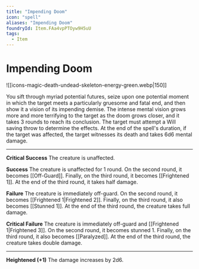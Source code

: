 ```yaml
---
title: "Impending Doom"
icon: "spell"
aliases: "Impending Doom"
foundryId: Item.FAa4vpPTOyw9H5uU
tags:
  - Item
---
```


# Impending Doom
![[icons-magic-death-undead-skeleton-energy-green.webp|150]]

You sift through myriad potential futures, seize upon one potential moment in which the target meets a particularly gruesome and fatal end, and then show it a vision of its impending demise. The intense mental vision grows more and more terrifying to the target as the doom grows closer, and it takes 3 rounds to reach its conclusion. The target must attempt a Will saving throw to determine the effects. At the end of the spell's duration, if the target was affected, the target witnesses its death and takes 6d6 mental damage.

* * *

**Critical Success** The creature is unaffected.

**Success** The creature is unaffected for 1 round. On the second round, it becomes [[Off-Guard]]. Finally, on the third round, it becomes [[Frightened 1]]. At the end of the third round, it takes half damage.

**Failure** The creature is immediately off-guard. On the second round, it becomes [[Frightened 1|Frightened 2]]. Finally, on the third round, it also becomes [[Stunned 1]]. At the end of the third round, the creature takes full damage.

**Critical Failure** The creature is immediately off-guard and [[Frightened 1|Frightened 3]]. On the second round, it becomes stunned 1. Finally, on the third round, it also becomes [[Paralyzed]]. At the end of the third round, the creature takes double damage.

* * *

**Heightened (+1)** The damage increases by 2d6.
